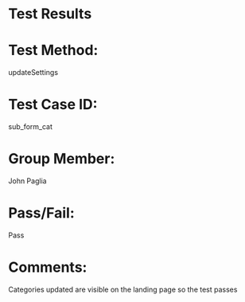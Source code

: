 # Test Results

# Test Method:
updateSettings

# Test Case ID:
sub_form_cat

# Group Member:
John Paglia

# Pass/Fail:
Pass

# Comments:
Categories updated are visible on the landing page so the test passes